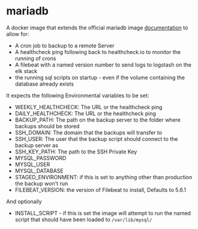 # mariadb
A docker image that extends the official mariadb image [documentation](https://hub.docker.com/_/mariadb) to allow for:
- A cron job to backup to a remote Server
- A healthcheck ping following back to healthcheck.io to monitor the running of crons
- A filebeat with a named version number to send logs to logstash on the elk stack
- the running sql scripts on startup - even if the volume containing the database already exists

It expects the following Environmental variables to be set:

- WEEKLY_HEALTHCHECK: The URL or the healthcheck ping
- DAILY_HEALTHCHECK: The URL or the healthcheck ping
- BACKUP_PATH: The path on the backup server to the folder where backups should be stored
- SSH_DOMAIN: The domain that the backups will transfer to
- SSH_USER: The user that the backup script should connect to the backup server as
- SSH_KEY_PATH: The path to the SSH Private Key
- MYSQL_PASSWORD
- MYSQL_USER
- MYSQL_DATABASE
- STAGED_ENVIRONMENT: if this is set to anything other than production the backup won't run
- FILEBEAT_VERSION: the version of Filebeat to install, Defaults to 5.6.1

And optionally

- INSTALL_SCRIPT - if this is set the image will attempt to run the named script that should have been loaded to `/var/lib/mysql/`
